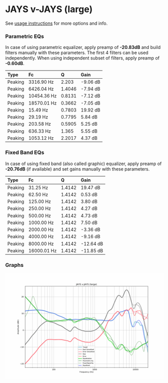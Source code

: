 # JAYS v-JAYS (large)
See [usage instructions](https://github.com/jaakkopasanen/AutoEq#usage) for more options and info.

### Parametric EQs
In case of using parametric equalizer, apply preamp of **-20.83dB** and build filters manually
with these parameters. The first 4 filters can be used independently.
When using independent subset of filters, apply preamp of **-0.60dB**.

| Type    | Fc          |      Q | Gain     |
|:--------|:------------|:-------|:---------|
| Peaking | 3316.90 Hz  | 2.203  | -9.06 dB |
| Peaking | 6426.04 Hz  | 1.4046 | -7.94 dB |
| Peaking | 10454.36 Hz | 0.8131 | -7.12 dB |
| Peaking | 18570.01 Hz | 0.3662 | -7.05 dB |
| Peaking | 15.49 Hz    | 0.7803 | 19.92 dB |
| Peaking | 29.19 Hz    | 0.7795 | 5.84 dB  |
| Peaking | 203.58 Hz   | 0.5905 | 5.25 dB  |
| Peaking | 636.33 Hz   | 1.365  | 5.55 dB  |
| Peaking | 1053.12 Hz  | 2.2017 | 4.37 dB  |

### Fixed Band EQs
In case of using fixed band (also called graphic) equalizer, apply preamp of **-20.76dB**
(if available) and set gains manually with these parameters.

| Type    | Fc          |      Q | Gain      |
|:--------|:------------|:-------|:----------|
| Peaking | 31.25 Hz    | 1.4142 | 19.47 dB  |
| Peaking | 62.50 Hz    | 1.4142 | 0.53 dB   |
| Peaking | 125.00 Hz   | 1.4142 | 3.80 dB   |
| Peaking | 250.00 Hz   | 1.4142 | 4.27 dB   |
| Peaking | 500.00 Hz   | 1.4142 | 4.73 dB   |
| Peaking | 1000.00 Hz  | 1.4142 | 7.50 dB   |
| Peaking | 2000.00 Hz  | 1.4142 | -3.36 dB  |
| Peaking | 4000.00 Hz  | 1.4142 | -9.16 dB  |
| Peaking | 8000.00 Hz  | 1.4142 | -12.64 dB |
| Peaking | 16000.01 Hz | 1.4142 | -11.85 dB |

### Graphs
![](./JAYS%20v-JAYS%20(large).png)